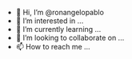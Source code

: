 

- 👋 Hi, I’m @ronangelopablo
- 👀 I’m interested in ...
- 🌱 I’m currently learning ...
- 💞️ I’m looking to collaborate on ...
- 📫 How to reach me ...

<!---
ronangelopablo/ronangelopablo is a ✨ special ✨ repository because its `README.md` (this file) appears on your GitHub profile.
You can click the Preview link to take a look at your changes.
--->
